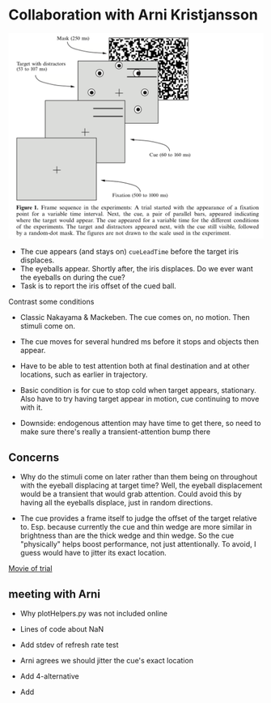 Collaboration with Arni Kristjansson
==============

![alt text](KristjanssonNakayamaMackeben_stim.png
 "Screencap of the KNM paper")

- The cue appears (and stays on) `cueLeadTime` before the target iris displaces.
- The eyeballs appear. Shortly after, the iris displaces. Do we ever want the eyeballs on during the cue? 
- Task is to report the iris offset of the cued ball.

Contrast some conditions

- Classic Nakayama & Mackeben. The cue comes on, no motion. Then stimuli come on.
- The cue moves for several hundred ms before it stops and objects then appear.
- Have to be able to test attention both at final destination and at other locations, such as earlier in trajectory.
- Basic condition is for cue to stop cold when target appears, stationary. Also have to try having target appear in motion, cue continuing to move with it.

- Downside: endogenous attention may have time to get there, so need to make sure there's really a transient-attention bump there

## Concerns

* Why do the stimuli come on later rather than them being on throughout with the eyeball displacing at target time? Well, the eyeball displacement would be a transient that would grab attention. Could avoid this by having all the eyeballs displace, just in random directions.

* The cue provides a frame itself to judge the offset of the target relative to. Esp. because currently the cue and thin wedge are more similar in brightness than are the thick wedge and thin wedge. So the cue "physically" helps boost performance, not just attentionally. To avoid, I guess would have to jitter its exact location.

[Movie of trial](../../exportedImages/out.webm)

## meeting with Arni

* Why plotHelpers.py was not included online

* Lines of code about NaN

* Add stdev of refresh rate test

* Arni agrees we should jitter the cue's exact location

* Add 4-alternative

* Add 
